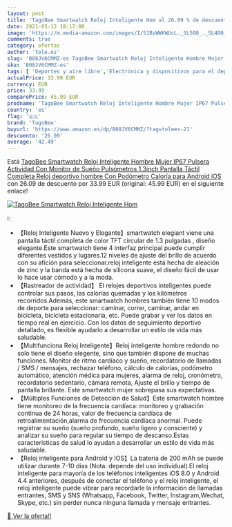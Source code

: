 ```yaml
---
layout: post
title: 'TagoBee Smartwatch Reloj Inteligente Hom al 26.09 % de descuento'
date: 2021-05-12 18:17:00
image: 'https://m.media-amazon.com/images/I/51BzWWKWUcL._SL500_._SL400_.jpg'
comments: true
category: ofertas
author: 'tole.es'
slug: 'B08JV6CMMZ-es TagoBee Smartwatch Reloj Inteligente Hombre Mujer IP67...'
sku: 'B08JV6CMMZ-es'
tags: [ 'Deportes y aire libre','Electrónica y dispositivos para el deporte','Monitores de actividad','android','tagobee', ]
actualPrice: 33.99 EUR
currency: EUR
price: 33.99
comparePrice: 45.99 EUR
prodname: 'TagoBee Smartwatch Reloj Inteligente Hombre Mujer IP67 Pulsera Actividad Con Monitor de Sueño Pulsómetros 1.3inch Pantalla Táctil Completa Reloj deportivo hombre Con Podómetro Caloría para Android iOS'
country: 'es'
flag: '🇪🇸'
brand: 'TagoBee'
buyurl: 'https://www.amazon.es/dp/B08JV6CMMZ/?tag=tolees-21'
descuento: '26.09'
average: '42.49'
---
```


Está [TagoBee Smartwatch Reloj Inteligente Hombre Mujer IP67 Pulsera Actividad Con Monitor de Sueño Pulsómetros 1.3inch Pantalla Táctil Completa Reloj deportivo hombre Con Podómetro Caloría para Android iOS](https://www.amazon.es/dp/B08JV6CMMZ/?tag=tolees-21) con 26.09 de descuento por 33.99 EUR (original: 45.99 EUR) en el siguiente enlace!

[![TagoBee Smartwatch Reloj Inteligente Hom](https://m.media-amazon.com/images/I/51BzWWKWUcL._SL500_._SL400_.jpg)](https://www.amazon.es/dp/B08JV6CMMZ/?tag=tolees-21)

ℹ️:

- 【Reloj Inteligente Nuevo y Elegante】smartwatch elegiant viene una pantalla táctil completa de color TFT circular de 1.3 pulgadas , diseño elegante.Este smartwatch tiene 4 interfaz principal puede cumplir diferentes vestidos y lugares.12 niveles de ajuste del brillo de acuerdo con su afición para seleccionar.reloj inteligente está hecha de aleación de zinc y la banda está hecha de silicona suave, el diseño fácil de usar lo hace usar cómodo y a la moda.
- 【Rastreador de actividad】 El relojes deportivos inteligentes puede controlar sus pasos, las calorías quemadas y los kilómetros recorridos.Además, este smartwatch hombres también tiene 10 modos de deporte para seleccionar: caminar, correr, caminar, andar en bicicleta, bicicleta estacionaria, etc. Puede grabar y ver los datos en tiempo real en ejercicio. Con los datos de seguimiento deportivo detallado, es flexible ayudarlo a desarrollar un estilo de vida más saludable.
- 【Multifunciona Reloj Inteligente】Reloj inteligente hombre redondo no solo tiene el diseño elegente, sino que también dispone de muchas funciones. Monitor de ritmo cardíaco y sueño, recordatorio de llamadas / SMS / mensajes, rechazar teléfono, cálculo de calorías, podómetro automático, atención médica para mujeres, alarma de reloj, cronómetro, recordatorio sedentario, cámara remota, Ajuste el brillo y tiempo de pantalla brillante. Este smartwatch mujer sobrepasa sus expectativas.
- 【Múltiples Funciones de Detección de Salud】Este smartwatch hombre tiene monitoreo de la frecuencia cardíaca: monitoreo y grabación continua de 24 horas, valor de frecuencia cardíaca de retroalimentación,alarma de frecuencia cardíaca anormal. Puede registrar su sueño (sueño profundo, sueño ligero y consciente) y analizar su sueño para regular su tiempo de descanso.Estas características de salud lo ayudan a desarrollar un estilo de vida más saludable.
- 【Reloj inteligente para Android y IOS】La batería de 200 mAh se puede utilizar durante 7-10 días (Nota: depende del uso individual).El reloj inteligente para mayoría de los teléfonos inteligentes iOS 8.0 y Android 4.4 anteriores, después de conectar el teléfono y el reloj inteligente, el reloj inteligente puede vibrar para recordarle la información de llamadas entrantes, SMS y SNS (Whatsapp, Facebook, Twitter, Instagram,Wechat, Skype, etc.) sin perder nunca ninguna llamada y mensaje entrantes.

[🛒 Ver la oferta!!](https://www.amazon.es/dp/B08JV6CMMZ/?tag=tolees-21)

